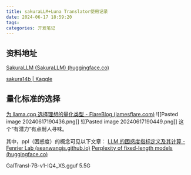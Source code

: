 ```yaml
---
title: sakuraLLM+Luna Translator使用记录
date: 2024-06-17 18:59:20
tags: 
categories: 开发笔记
---
```


## 资料地址
[SakuraLLM (SakuraLLM) (huggingface.co)](https://huggingface.co/SakuraLLM)

[sakura14b | Kaggle](https://www.kaggle.com/code/misakiamazakura/sakura14b/edit)

## 量化标准的选择
[为 llama.cpp 选择理想的量化类型 - FlareBlog (jamesflare.com)](https://www.jamesflare.com/zh-cn/quantization-type-llama-cpp/)
![[Pasted image 20240617190436.png]]
![[Pasted image 20240617190449.png]]
这个“有潜力”有点耐人寻味。

其中，ppl（困惑度）的概念可见以下文章：
[LLM 的困惑度指标定义及其计算 - Fenrier Lab (seanwangjs.github.io)](https://seanwangjs.github.io/2024/01/09/ppl.html)
[Perplexity of fixed-length models (huggingface.co)](https://huggingface.co/docs/transformers/perplexity)




GalTransl-7B-v1-IQ4_XS.gguf  5.5G
